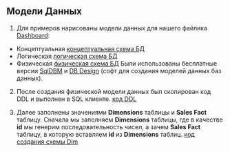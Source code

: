 ## Модели Данных

1. Для примеров нарисованы модели данных для нашего файлика [Dashboard](https://github.com/svn365/skills/blob/main/Excel/Dashboard.xlsx):

- Концептуальная
[концептуальная схема БД](https://github.com/svn365/skills/blob/main/Database%20design/%D1%81%D1%85%D0%B5%D0%BC%D0%B0%20%D0%BA%D0%BE%D0%BD%D1%86%D0%B5%D0%BF%D1%82.JPG)
- Логическая
[логическая схема БД](https://github.com/svn365/skills/blob/main/Database%20design/%D1%81%D1%85%D0%B5%D0%BC%D0%B0%20%D0%BB%D0%BE%D0%B3%D0%B8%D0%BA%D0%B0.JPG)
- Физическая
[физическая схема БД](https://github.com/svn365/skills/blob/main/Database%20design/%D0%A4%D0%B8%D0%B7%D0%B8%D1%87%D0%B5%D1%81%D0%BA%D0%B0%D1%8F%20%D1%81%D1%85%D0%B5%D0%BC%D0%B0%20%D0%91%D0%94.jpeg)
 Были использованы бесплатные версии [SqlDBM](https://sqldbm.com/Home/) и [DB Design](https://dbdesign.online/models) (софт для создания моделей данных баз данных).

2. После создания физической модели данных был скопирован код DDL и выполнен в SQL клиенте.
[код DDL](https://github.com/svn365/skills/blob/main/Database%20design/%D0%9A%D0%BE%D0%B4%20DDL%20%D0%B4%D0%BB%D1%8F%20%D1%84%D0%B8%D0%B7%D0%B8%D1%87%D0%B5%D1%81%D0%BA%D0%BE%D0%B9%20%D1%81%D1%85%D0%B5%D0%BC%D1%8B%20%D0%91%D0%94.sql)
 
4. Далее заполнены значениями **Dimensions** таблицы и **Sales Fact** таблицу. Сначала мы заполняем **Dimensions** таблицы, где в качестве **id** мы генерим последовательность чисел, а зачем **Sales Fact** таблицу, в которую вставляем **id** из **Dimensions** таблиц.
[код создания схемы Dim](https://github.com/svn365/skills/blob/main/Database%20design/DB%20create%20schema%20dim.sql)


